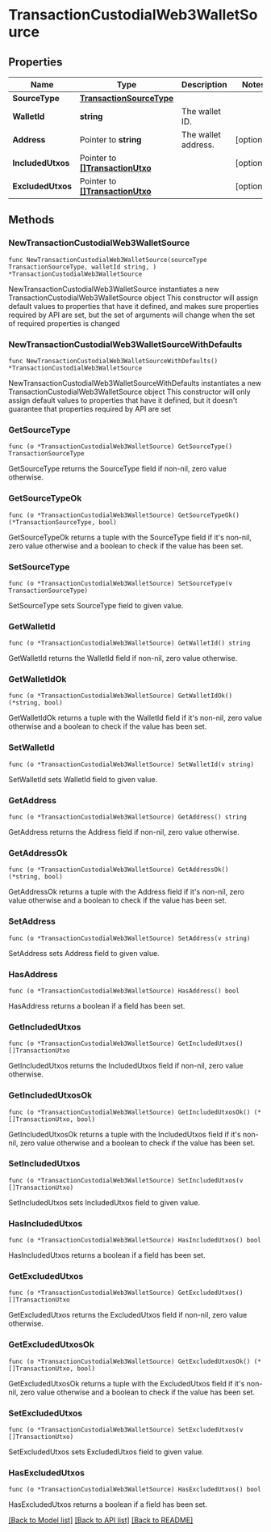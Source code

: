 # TransactionCustodialWeb3WalletSource

## Properties

Name | Type | Description | Notes
------------ | ------------- | ------------- | -------------
**SourceType** | [**TransactionSourceType**](TransactionSourceType.md) |  | 
**WalletId** | **string** | The wallet ID. | 
**Address** | Pointer to **string** | The wallet address. | [optional] 
**IncludedUtxos** | Pointer to [**[]TransactionUtxo**](TransactionUtxo.md) |  | [optional] 
**ExcludedUtxos** | Pointer to [**[]TransactionUtxo**](TransactionUtxo.md) |  | [optional] 

## Methods

### NewTransactionCustodialWeb3WalletSource

`func NewTransactionCustodialWeb3WalletSource(sourceType TransactionSourceType, walletId string, ) *TransactionCustodialWeb3WalletSource`

NewTransactionCustodialWeb3WalletSource instantiates a new TransactionCustodialWeb3WalletSource object
This constructor will assign default values to properties that have it defined,
and makes sure properties required by API are set, but the set of arguments
will change when the set of required properties is changed

### NewTransactionCustodialWeb3WalletSourceWithDefaults

`func NewTransactionCustodialWeb3WalletSourceWithDefaults() *TransactionCustodialWeb3WalletSource`

NewTransactionCustodialWeb3WalletSourceWithDefaults instantiates a new TransactionCustodialWeb3WalletSource object
This constructor will only assign default values to properties that have it defined,
but it doesn't guarantee that properties required by API are set

### GetSourceType

`func (o *TransactionCustodialWeb3WalletSource) GetSourceType() TransactionSourceType`

GetSourceType returns the SourceType field if non-nil, zero value otherwise.

### GetSourceTypeOk

`func (o *TransactionCustodialWeb3WalletSource) GetSourceTypeOk() (*TransactionSourceType, bool)`

GetSourceTypeOk returns a tuple with the SourceType field if it's non-nil, zero value otherwise
and a boolean to check if the value has been set.

### SetSourceType

`func (o *TransactionCustodialWeb3WalletSource) SetSourceType(v TransactionSourceType)`

SetSourceType sets SourceType field to given value.


### GetWalletId

`func (o *TransactionCustodialWeb3WalletSource) GetWalletId() string`

GetWalletId returns the WalletId field if non-nil, zero value otherwise.

### GetWalletIdOk

`func (o *TransactionCustodialWeb3WalletSource) GetWalletIdOk() (*string, bool)`

GetWalletIdOk returns a tuple with the WalletId field if it's non-nil, zero value otherwise
and a boolean to check if the value has been set.

### SetWalletId

`func (o *TransactionCustodialWeb3WalletSource) SetWalletId(v string)`

SetWalletId sets WalletId field to given value.


### GetAddress

`func (o *TransactionCustodialWeb3WalletSource) GetAddress() string`

GetAddress returns the Address field if non-nil, zero value otherwise.

### GetAddressOk

`func (o *TransactionCustodialWeb3WalletSource) GetAddressOk() (*string, bool)`

GetAddressOk returns a tuple with the Address field if it's non-nil, zero value otherwise
and a boolean to check if the value has been set.

### SetAddress

`func (o *TransactionCustodialWeb3WalletSource) SetAddress(v string)`

SetAddress sets Address field to given value.

### HasAddress

`func (o *TransactionCustodialWeb3WalletSource) HasAddress() bool`

HasAddress returns a boolean if a field has been set.

### GetIncludedUtxos

`func (o *TransactionCustodialWeb3WalletSource) GetIncludedUtxos() []TransactionUtxo`

GetIncludedUtxos returns the IncludedUtxos field if non-nil, zero value otherwise.

### GetIncludedUtxosOk

`func (o *TransactionCustodialWeb3WalletSource) GetIncludedUtxosOk() (*[]TransactionUtxo, bool)`

GetIncludedUtxosOk returns a tuple with the IncludedUtxos field if it's non-nil, zero value otherwise
and a boolean to check if the value has been set.

### SetIncludedUtxos

`func (o *TransactionCustodialWeb3WalletSource) SetIncludedUtxos(v []TransactionUtxo)`

SetIncludedUtxos sets IncludedUtxos field to given value.

### HasIncludedUtxos

`func (o *TransactionCustodialWeb3WalletSource) HasIncludedUtxos() bool`

HasIncludedUtxos returns a boolean if a field has been set.

### GetExcludedUtxos

`func (o *TransactionCustodialWeb3WalletSource) GetExcludedUtxos() []TransactionUtxo`

GetExcludedUtxos returns the ExcludedUtxos field if non-nil, zero value otherwise.

### GetExcludedUtxosOk

`func (o *TransactionCustodialWeb3WalletSource) GetExcludedUtxosOk() (*[]TransactionUtxo, bool)`

GetExcludedUtxosOk returns a tuple with the ExcludedUtxos field if it's non-nil, zero value otherwise
and a boolean to check if the value has been set.

### SetExcludedUtxos

`func (o *TransactionCustodialWeb3WalletSource) SetExcludedUtxos(v []TransactionUtxo)`

SetExcludedUtxos sets ExcludedUtxos field to given value.

### HasExcludedUtxos

`func (o *TransactionCustodialWeb3WalletSource) HasExcludedUtxos() bool`

HasExcludedUtxos returns a boolean if a field has been set.


[[Back to Model list]](../README.md#documentation-for-models) [[Back to API list]](../README.md#documentation-for-api-endpoints) [[Back to README]](../README.md)


